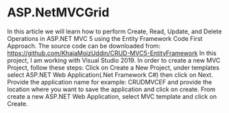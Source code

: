 # ASP.NetMVCGrid
In this article we will learn how to perform Create, Read, Update, and Delete Operations in ASP.NET MVC 5 using the Entity Framework Code First Approach. The source code can be downloaded from: https://github.com/KhajaMoizUddin/CRUD-MVC5-EntityFramework   In this project, I am working with Visual Studio 2019. In order to create a new MVC Project, follow these steps:   Click on Create a New Project, under templates select ASP.NET Web Application(.Net Framework C#) then click on Next.   Provide the application name for example: CRUDMVCEF and provide the location where you want to save the application and click on create.   From create a new ASP.NET Web Application, select MVC template and click on Create.  
